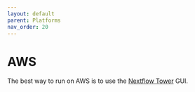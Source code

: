 ```yaml
---
layout: default
parent: Platforms
nav_order: 20
---
```


# AWS

The best way to run on AWS is to use the [Nextflow Tower](../NextflowTower.html) GUI.
